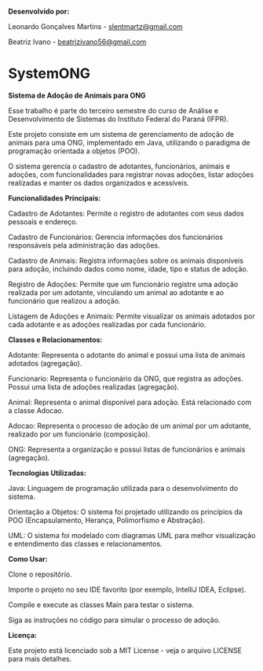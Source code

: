 **Desenvolvido por:**

Leonardo Gonçalves Martins - slentmartz@gmail.com

Beatriz Ivano - beatrizivano56@gmail.com

# SystemONG

**Sistema de Adoção de Animais para ONG**

Esse trabalho é parte do terceiro semestre do curso de Análise e Desenvolvimento de Sistemas do Instituto Federal do Paraná (IFPR).

Este projeto consiste em um sistema de gerenciamento de adoção de animais para uma ONG, implementado em Java, utilizando o paradigma de programação orientada a objetos (POO).

O sistema gerencia o cadastro de adotantes, funcionários, animais e adoções, com funcionalidades para registrar novas adoções, listar adoções realizadas e manter os dados organizados e acessíveis.

**Funcionalidades Principais:**

Cadastro de Adotantes: Permite o registro de adotantes com seus dados pessoais e endereço.

Cadastro de Funcionários: Gerencia informações dos funcionários responsáveis pela administração das adoções.

Cadastro de Animais: Registra informações sobre os animais disponíveis para adoção, incluindo dados como nome, idade, tipo e status de adoção.

Registro de Adoções: Permite que um funcionário registre uma adoção realizada por um adotante, vinculando um animal ao adotante e ao funcionário que realizou a adoção.

Listagem de Adoções e Animais: Permite visualizar os animais adotados por cada adotante e as adoções realizadas por cada funcionário.

**Classes e Relacionamentos:**

Adotante: Representa o adotante do animal e possui uma lista de animais adotados (agregação).

Funcionario: Representa o funcionário da ONG, que registra as adoções. Possui uma lista de adoções realizadas (agregação).

Animal: Representa o animal disponível para adoção. Está relacionado com a classe Adocao.

Adocao: Representa o processo de adoção de um animal por um adotante, realizado por um funcionário (composição).

ONG: Representa a organização e possui listas de funcionários e animais (agregação).

**Tecnologias Utilizadas:**

Java: Linguagem de programação utilizada para o desenvolvimento do sistema.

Orientação a Objetos: O sistema foi projetado utilizando os princípios da POO (Encapsulamento, Herança, Polimorfismo e Abstração).

UML: O sistema foi modelado com diagramas UML para melhor visualização e entendimento das classes e relacionamentos.

**Como Usar:**

Clone o repositório.

Importe o projeto no seu IDE favorito (por exemplo, IntelliJ IDEA, Eclipse).

Compile e execute as classes Main para testar o sistema.

Siga as instruções no código para simular o processo de adoção.

**Licença:**

Este projeto está licenciado sob a MIT License - veja o arquivo LICENSE para mais detalhes.

